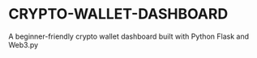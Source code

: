 # CRYPTO-WALLET-DASHBOARD
A beginner-friendly crypto wallet dashboard built with Python Flask and Web3.py
